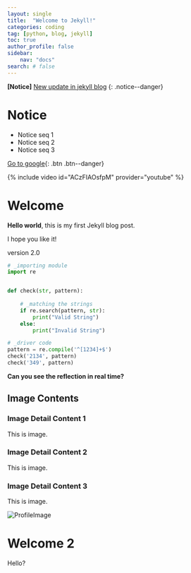 ```yaml
---
layout: single
title:  "Welcome to Jekyll!"
categories: coding
tag: [python, blog, jekyll]
toc: true
author_profile: false
sidebar:
    nav: "docs"
search: # false
---
```


**[Notice]** [New update in jekyll blog](https://mmistakes.github.io/minimal-mistakes/docs/quick-start-guide/)
{: .notice--danger}

<div class="notice--success">
<h1>Notice</h1>
<ul>
    <li>Notice seq 1</li>
    <li>Notice seq 2</li>
    <li>Notice seq 3</li>
</ul>
</div>

[Go to google](https://google.com){: .btn .btn--danger}

{% include video id="ACzFIAOsfpM" provider="youtube" %}

# Welcome

**Hello world**, this is my first Jekyll blog post.

I hope you like it!

version 2.0

```python
# _importing module
import re


def check(str, pattern):
	
	# _matching the strings
	if re.search(pattern, str):
		print("Valid String")
	else:
		print("Invalid String")

# _driver code
pattern = re.compile('^[1234]+$')
check('2134', pattern)
check('349', pattern)
```

**Can you see the reflection in real time?**



## Image Contents

### Image Detail Content 1

This is image.

### Image Detail Content 2

This is image.

### Image Detail Content 3 

This is image.

![ProfileImage](../../images/2022-02-14-first/ProfileImage.jpg)



# Welcome 2

Hello?

